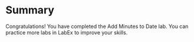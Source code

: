 # Summary

Congratulations! You have completed the Add Minutes to Date lab. You can practice more labs in LabEx to improve your skills.
